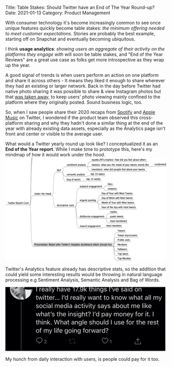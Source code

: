 Title: Table Stakes: Should Twitter have an End of The Year Round-up?
Date: 2021-01-13
Category: Product Management


With consumer technology it's become increasingly common to see once unique features quickly become table stakes: _the minimum offering needed to meet customer expectations_. Stories are probably the best example, starting off on Snapchat and eventually becoming ubiquitous.

I think **usage analytics**: _showing users an aggregate of their activity on the platforms they engage with_ will soon be table stakes, and "End of the Year Reviews" are a great use case as folks get more introspective as they wrap up the year.

A good signal of trends is when users perform an action on one platform and share it across others - It means they liked it enough to share wherever they had an existing or larger network. Back in the day before Twitter had native photo sharing it was possible to share & view Instagram photos but that [was taken away](https://www.washingtonpost.com/business/technology/instagram-pulls-photos-from-twitter-completely/2012/12/10/8a23bb4a-42cb-11e2-8061-253bccfc7532_story.html), to keep users' photo viewing mainly confined to the platform where they originally posted. Sound business logic, too.

So, when I saw people share their 2020 recaps from [Spotify](https://2020.byspotify.com/) and [Apple Music](https://replay.music.apple.com/) on Twitter, I wondered if the product team observed this cross-platform sharing and why they hadn't done a similar thing at the end of the year with already existing data assets, especially as the Analytics page isn't front and center or visible to the average user.

What would a Twitter yearly round up look like? I conceptualized it as an **End of the Year report**. While I make time to prototype this, here's my mindmap of how it would work under the hood.![screenshot](../images/TwitterEOY1.png )

Twitter's Analytics feature already has descriptive stats, so the addition that could yield some interesting results would be throwing in natural language processing e.g Sentiment Analysis, Semantic Analysis and Bag of Words.

![screenshot](../images/TwitterEOY2.png)

My hunch from daily interaction with users, is people could pay for it too.

